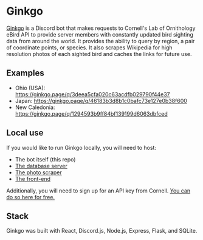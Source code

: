 # Ginkgo 
[Ginkgo](https://ginkgo.page) is a Discord bot that makes requests to Cornell's Lab of Ornithology eBird API to provide server members with constantly updated bird sighting data from around the world. It provides the ability to query by region, a pair of coordinate points, or species. It also scrapes Wikipedia for high resolution photos of each sighted bird and caches the links for future use.

## Examples

- Ohio (USA): https://ginkgo.page/q/3deea5cfa020c63acdfb029790f44e37
- Japan: https://ginkgo.page/q/46183b3d8b1c0bafc73e127e0b38f600
- New Caledonia: https://ginkgo.page/q/1294593b9ff84bf139199d6063dbfced

## Local use
If you would like to run Ginkgo locally, you will need to host:
- The bot itself (this repo)
- [The database server](https://github.com/jajego/ginkgo-server) 
- [The photo scraper](https://github.com/jajego/bird-scraper)
- [The front-end](https://github.com/jajego/birdbot-frontend)

Additionally, you will need to sign up for an API key from Cornell. [You can do so here for free.](https://ebird.org/api/keygen)

## Stack
Ginkgo was built with React, Discord.js, Node.js, Express, Flask, and SQLite.
